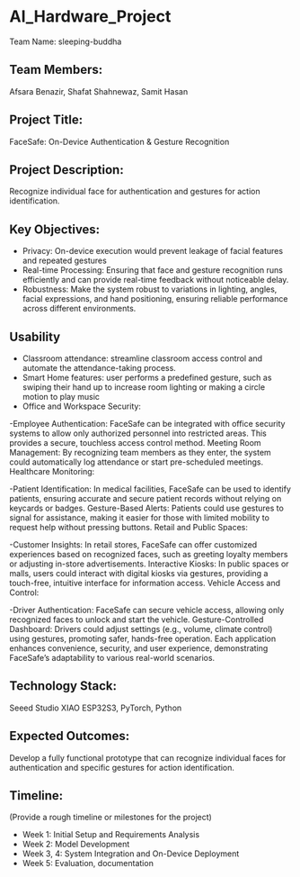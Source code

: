 # AI_Hardware_Project

Team Name: sleeping-buddha

## Team Members:
Afsara Benazir,
Shafat Shahnewaz,
Samit Hasan

## Project Title: 
FaceSafe: On-Device Authentication & Gesture Recognition

## Project Description:
Recognize individual face for authentication and gestures for action identification.

## Key Objectives:
- Privacy: On-device execution would prevent leakage of facial features and repeated gestures
- Real-time Processing: Ensuring that face and gesture recognition runs efficiently and can provide real-time feedback without noticeable delay.
- Robustness: Make the system robust to variations in lighting, angles, facial expressions, and hand positioning, ensuring reliable performance across different environments.

## Usability
- Classroom attendance: streamline classroom access control and automate the attendance-taking process.
- Smart Home features: user performs a predefined gesture, such as swiping their hand up to increase room lighting or making a circle motion to play music
- Office and Workspace Security:

-Employee Authentication: FaceSafe can be integrated with office security systems to allow only authorized personnel into restricted areas. This provides a secure, touchless access control method.
Meeting Room Management: By recognizing team members as they enter, the system could automatically log attendance or start pre-scheduled meetings.
Healthcare Monitoring:

-Patient Identification: In medical facilities, FaceSafe can be used to identify patients, ensuring accurate and secure patient records without relying on keycards or badges.
Gesture-Based Alerts: Patients could use gestures to signal for assistance, making it easier for those with limited mobility to request help without pressing buttons.
Retail and Public Spaces:

-Customer Insights: In retail stores, FaceSafe can offer customized experiences based on recognized faces, such as greeting loyalty members or adjusting in-store advertisements.
Interactive Kiosks: In public spaces or malls, users could interact with digital kiosks via gestures, providing a touch-free, intuitive interface for information access.
Vehicle Access and Control:

-Driver Authentication: FaceSafe can secure vehicle access, allowing only recognized faces to unlock and start the vehicle.
Gesture-Controlled Dashboard: Drivers could adjust settings (e.g., volume, climate control) using gestures, promoting safer, hands-free operation.
Each application enhances convenience, security, and user experience, demonstrating FaceSafe’s adaptability to various real-world scenarios.

## Technology Stack:
Seeed Studio XIAO ESP32S3, PyTorch, Python

## Expected Outcomes:
Develop a fully functional prototype that can recognize individual faces for authentication and specific gestures for action identification.

## Timeline:
(Provide a rough timeline or milestones for the project)
- Week 1: Initial Setup and Requirements Analysis
- Week 2: Model Development
- Week 3, 4: System Integration and On-Device Deployment
- Week 5: Evaluation, documentation
